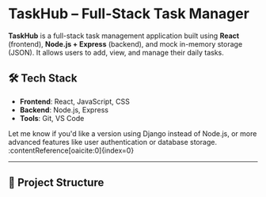 # TaskHub – Full-Stack Task Manager

**TaskHub** is a full-stack task management application built using **React** (frontend), **Node.js + Express** (backend), and mock in-memory storage (JSON). It allows users to add, view, and manage their daily tasks.

## 🛠 Tech Stack
- **Frontend**: React, JavaScript, CSS
- **Backend**: Node.js, Express
- **Tools**: Git, VS Code

Let me know if you'd like a version using Django instead of Node.js, or more advanced features like user authentication or database storage. ​:contentReference[oaicite:0]{index=0}​

---

## 📁 Project Structure
